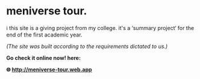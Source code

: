 # meniverse tour.

ℹ️ this site is a giving project from my college. it's a ‘summary project‘ for the end of the first academic year.
 
*(The site was built according to the requirements dictated to us.)*

 
**Go check it online now! here:**
 
__🌐 http://meniverse-tour.web.app__

